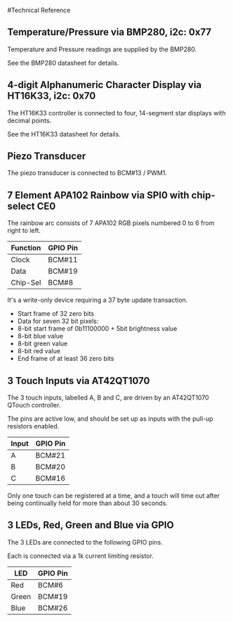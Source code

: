 #Technical Reference

## Temperature/Pressure via BMP280, i2c: 0x77

Temperature and Pressure readings are supplied by the BMP280.

See the BMP280 datasheet for details.

## 4-digit Alphanumeric Character Display via HT16K33, i2c: 0x70

The HT16K33 controller is connected to four, 14-segment star displays with decimal points.

See the HT16K33 datasheet for details.

## Piezo Transducer

The piezo transducer is connected to BCM#13 / PWM1.

## 7 Element APA102 Rainbow via SPI0 with chip-select CE0

The rainbow arc consists of 7 APA102 RGB pixels numbered 0 to 6 from right to left.

Function | GPIO Pin
---------|---------
Clock    | BCM#11
Data     | BCM#19
Chip-Sel | BCM#8

It's a write-only device requiring a 37 byte update transaction.

* Start frame of 32 zero bits
* Data for seven 32 bit pixels:
 * 8-bit start frame of 0b11100000 + 5bit brightness value
 * 8-bit blue value
 * 8-bit green value
 * 8-bit red value
* End frame of at least 36 zero bits

## 3 Touch Inputs via AT42QT1070

The 3 touch inputs, labelled A, B and C, are driven by an AT42QT1070 QTouch controller.

The pins are active low, and should be set up as inputs with the pull-up resistors enabled.

Input | GPIO Pin
------|---------
A     | BCM#21
B     | BCM#20
C     | BCM#16

Only one touch can be registered at a time, and a touch will time out after
being continually held for more than about 30 seconds.

## 3 LEDs, Red, Green and Blue via GPIO

The 3 LEDs are connected to the following GPIO pins.

Each is connected via a 1k current limiting resistor.

LED   | GPIO Pin
------|---------
Red   | BCM#6
Green | BCM#19
Blue  | BCM#26


